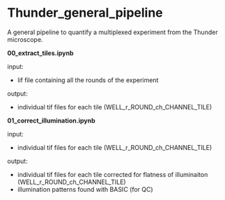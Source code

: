 # Thunder_general_pipeline
A general pipeline to quantify a multiplexed experiment from the Thunder microscope. 

**00_extract_tiles.ipynb**

input: 

- lif file containing all the rounds of the experiment

output: 

- individual tif files for each tile (WELL_r_ROUND_ch_CHANNEL_TILE)

**01_correct_illumination.ipynb**

input: 

- individual tif files for each tile (WELL_r_ROUND_ch_CHANNEL_TILE)

output: 

- individual tif files for each tile corrected for flatness of illuminaiton (WELL_r_ROUND_ch_CHANNEL_TILE)
- illumination patterns found with BASIC (for QC)


